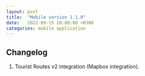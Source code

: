 ```yaml
---
layout: post
title:  "Mobile version 1.1.0"
date:   2022-09-15 10:00:00 +0300
categories: mobile application
---
```


Changelog
---
1. Tourist Routes v2 integration (Mapbox integration).
